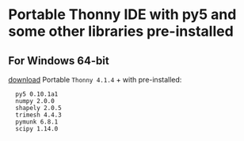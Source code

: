 # Portable Thonny IDE with py5 and some other libraries pre-installed

## For Windows 64-bit

[download](https://github.com/villares/thonny-portable-with-py5/releases/download/2024-07-13/thonny-414-with-py5-windows-portable.zip) Portable `Thonny 4.1.4` + with pre-installed:
```
  py5 0.10.1a1 
  numpy 2.0.0
  shapely 2.0.5
  trimesh 4.4.3
  pymunk 6.8.1
  scipy 1.14.0
```
